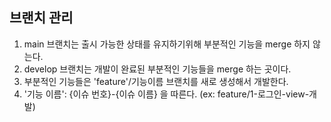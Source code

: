 ## 브랜치 관리

1. main 브랜치는 출시 가능한 상태를 유지하기위해 부분적인 기능을 merge 하지 않는다.
2. develop 브랜치는 개발이 완료된 부분적인 기능들을 merge 하는 곳이다.
3. 부분적인 기능들은 'feature'/기능이름 브랜치를 새로 생성해서 개발한다.
4. '기능 이름': {이슈 번호}-{이슈 이름} 을 따른다. (ex: feature/1-로그인-view-개발)
